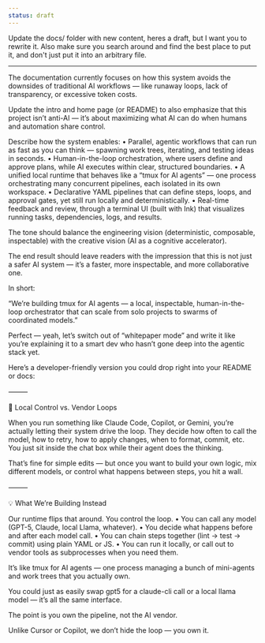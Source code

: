 ```yaml
---
status: draft
---
```


Update the docs/ folder with new content, heres a draft, but I want you to rewrite it. Also make sure you search around and find the best place to put it, and don't just put it into an arbitrary file.

---

The documentation currently focuses on how this system avoids the downsides of traditional AI workflows — like runaway loops, lack of transparency, or excessive token costs.

Update the intro and home page (or README) to also emphasize that this project isn’t anti-AI — it’s about maximizing what AI can do when humans and automation share control.

Describe how the system enables:
• Parallel, agentic workflows that can run as fast as you can think — spawning work trees, iterating, and testing ideas in seconds.
• Human-in-the-loop orchestration, where users define and approve plans, while AI executes within clear, structured boundaries.
• A unified local runtime that behaves like a “tmux for AI agents” — one process orchestrating many concurrent pipelines, each isolated in its own workspace.
• Declarative YAML pipelines that can define steps, loops, and approval gates, yet still run locally and deterministically.
• Real-time feedback and review, through a terminal UI (built with Ink) that visualizes running tasks, dependencies, logs, and results.

The tone should balance the engineering vision (deterministic, composable, inspectable) with the creative vision (AI as a cognitive accelerator).

The end result should leave readers with the impression that this is not just a safer AI system — it’s a faster, more inspectable, and more collaborative one.

In short:

“We’re building tmux for AI agents — a local, inspectable, human-in-the-loop orchestrator that can scale from solo projects to swarms of coordinated models.”

Perfect — yeah, let’s switch out of “whitepaper mode” and write it like you’re explaining it to a smart dev who hasn’t gone deep into the agentic stack yet.

Here’s a developer-friendly version you could drop right into your README or docs:

⸻

🧩 Local Control vs. Vendor Loops

When you run something like Claude Code, Copilot, or Gemini, you’re actually letting their system drive the loop.
They decide how often to call the model, how to retry, how to apply changes, when to format, commit, etc.
You just sit inside the chat box while their agent does the thinking.

That’s fine for simple edits — but once you want to build your own logic, mix different models, or control what happens between steps, you hit a wall.

⸻

💡 What We’re Building Instead

Our runtime flips that around.
You control the loop.
• You can call any model (GPT-5, Claude, local Llama, whatever).
• You decide what happens before and after each model call.
• You can chain steps together (lint → test → commit) using plain YAML or JS.
• You can run it locally, or call out to vendor tools as subprocesses when you need them.

It’s like tmux for AI agents — one process managing a bunch of mini-agents and work trees that you actually own.

You could just as easily swap gpt5 for a claude-cli call or a local llama model — it’s all the same interface.

The point is you own the pipeline, not the AI vendor.

Unlike Cursor or Copilot, we don’t hide the loop — you own it.
